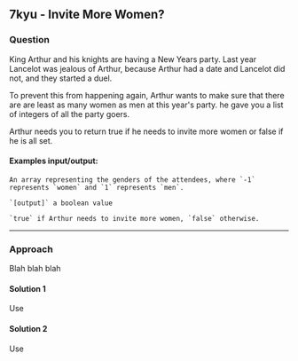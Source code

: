 ## 7kyu - Invite More Women?

### Question
King Arthur and his knights are having a New Years party. Last year Lancelot was jealous of Arthur, because Arthur had a date and Lancelot did not, and they started a duel.  

To prevent this from happening again, Arthur wants to make sure that there are are least as many women as men at this year's party. he gave you a list of integers of all the party goers.  

Arthur needs you to return true if he needs to invite more women or false if he is all set.

#### Examples input/output:

```
An array representing the genders of the attendees, where `-1` represents `women` and `1` represents `men`.

`[output]` a boolean value

`true` if Arthur needs to invite more women, `false` otherwise.
```

<hr>

### Approach
Blah blah blah  

#### Solution 1

Use 

#### Solution 2

Use  